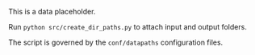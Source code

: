 This is a data placeholder.

Run `python src/create_dir_paths.py` to attach input and output folders.

The script is governed by the `conf/datapaths` configuration files.